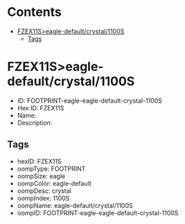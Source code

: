 



Contents
========

* [FZEX11S>eagle-default/crystal/1100S](#fzex11seagle-defaultcrystal1100s)
	* [Tags](#tags)

# FZEX11S>eagle-default/crystal/1100S

- ID: FOOTPRINT-eagle-eagle-default-crystal-1100S
- Hex ID: FZEX11S
- Name: 
- Description: 

## Tags

- hexID: FZEX11S
- oompType: FOOTPRINT
- oompSize: eagle
- oompColor: eagle-default
- oompDesc: crystal
- oompIndex: 1100S
- oompName: eagle-default/crystal/1100S
- oompID: FOOTPRINT-eagle-eagle-default-crystal-1100S
